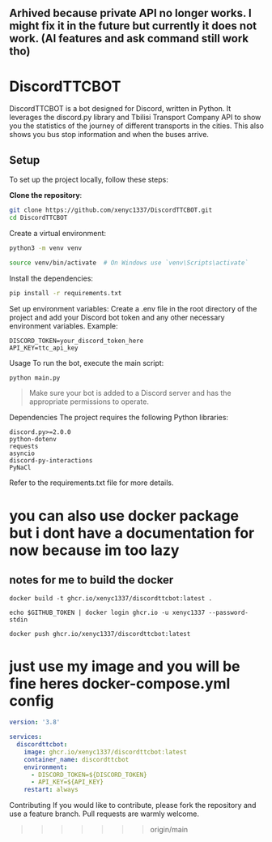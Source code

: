 ## Arhived because private API no longer works. I might fix it in the future but currently it does not work. (AI features and ask command still work tho)


# DiscordTTCBOT

DiscordTTCBOT is a bot designed for Discord, written in Python. It leverages the discord.py library and Tbilisi Transport Company API to show you the statistics of the journey of different transports in the cities. This also shows you bus stop information and when the buses arrive.

## Setup

To set up the project locally, follow these steps:

**Clone the repository**:
```sh
git clone https://github.com/xenyc1337/DiscordTTCBOT.git
cd DiscordTTCBOT
```
Create a virtual environment:

```sh
python3 -m venv venv
```

```sh
source venv/bin/activate  # On Windows use `venv\Scripts\activate`
```
Install the dependencies:

```sh
pip install -r requirements.txt
```
Set up environment variables:
Create a .env file in the root directory of the project and add your Discord bot token and any other necessary environment variables. Example:

```env
DISCORD_TOKEN=your_discord_token_here
API_KEY=ttc_api_key
```
Usage
To run the bot, execute the main script:
```python
python main.py
```
> Make sure your bot is added to a Discord server and has the appropriate permissions to operate.

Dependencies
The project requires the following Python libraries:

```
discord.py>=2.0.0
python-dotenv
requests
asyncio
discord-py-interactions
PyNaCl
```
Refer to the requirements.txt file for more details.


# you can also use docker package but i dont have a documentation for now because im too lazy
## notes for me to build the docker


```
docker build -t ghcr.io/xenyc1337/discordttcbot:latest .
```

```
echo $GITHUB_TOKEN | docker login ghcr.io -u xenyc1337 --password-stdin
```

```
docker push ghcr.io/xenyc1337/discordttcbot:latest
```

# just use my image and you will be fine heres docker-compose.yml config

```yml
version: '3.8'

services:
  discordttcbot:
    image: ghcr.io/xenyc1337/discordttcbot:latest
    container_name: discordttcbot
    environment:
      - DISCORD_TOKEN=${DISCORD_TOKEN}
      - API_KEY=${API_KEY}
    restart: always
```




Contributing
If you would like to contribute, please fork the repository and use a feature branch. Pull requests are warmly welcome.
>>>>>>> origin/main
